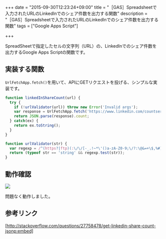+++
date = "2015-09-30T12:23:24+09:00"
title = "［GAS］Spreadsheetで入力されたURLのLinkedInでのシェア件数を出力する関数"
description = "［GAS］Spreadsheetで入力されたURLのLinkedInでのシェア件数を出力する関数"
tags = ["Google Apps Script"]

+++

SpreadSheetで指定したセルの文字列（URL）の、LinkedInでのシェア件数を出力するGoogle Apps Scriptの関数です。

## 実装する関数

`UrlFetchApp.fetch()`を用いて、APIにGETリクエストを投げる、シンプルな実装です。

```javascript
function linkedInShareCount(url) {
  try {
    if (!urlValidator(url)) throw new Error('Invalid args');
    var response = UrlFetchApp.fetch('https://www.linkedin.com/countserv/count/share?format=json&url='+url);
    return JSON.parse(response).count;
  } catch(ex) {
    return ex.toString();
  }
}

function urlValidator(str) {
  var regexp = /^(https?|ftp)(:\/\/[-_.!~*\'()a-zA-Z0-9;\/?:\@&=+\$,%#]+)$/;
  return (typeof str == 'string' && regexp.test(str));
}
```

## 動作確認

![](https://i.gyazo.com/4c860ca1f470973c1241aec27671c625.png)

問題なく動作しました。

## 参考リンク

[http://stackoverflow.com/questions/27758478/get-linkedin-share-count-jsonp:embed]
